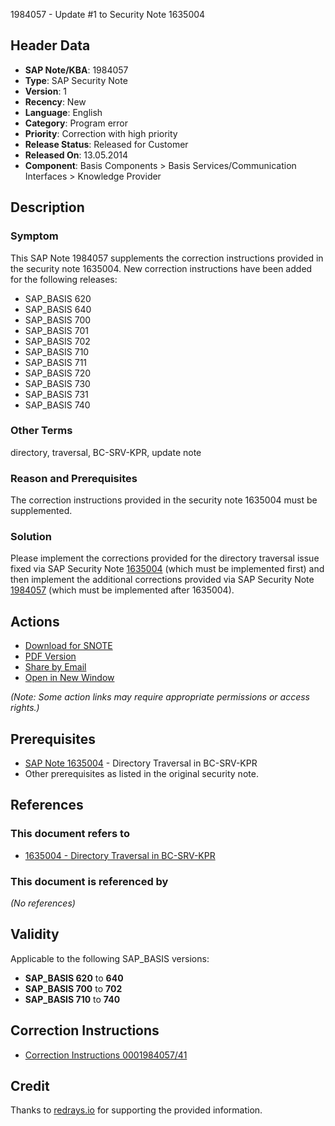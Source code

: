 1984057 - Update #1 to Security Note 1635004

## Header Data

- **SAP Note/KBA**: 1984057
- **Type**: SAP Security Note
- **Version**: 1
- **Recency**: New
- **Language**: English
- **Category**: Program error
- **Priority**: Correction with high priority
- **Release Status**: Released for Customer
- **Released On**: 13.05.2014
- **Component**: Basis Components > Basis Services/Communication Interfaces > Knowledge Provider

## Description

### Symptom

This SAP Note 1984057 supplements the correction instructions provided in the security note 1635004. New correction instructions have been added for the following releases:

- SAP_BASIS 620
- SAP_BASIS 640
- SAP_BASIS 700
- SAP_BASIS 701
- SAP_BASIS 702
- SAP_BASIS 710
- SAP_BASIS 711
- SAP_BASIS 720
- SAP_BASIS 730
- SAP_BASIS 731
- SAP_BASIS 740

### Other Terms

directory, traversal, BC-SRV-KPR, update note

### Reason and Prerequisites

The correction instructions provided in the security note 1635004 must be supplemented.

### Solution

Please implement the corrections provided for the directory traversal issue fixed via SAP Security Note [1635004](https://me.sap.com/notes/1635004) (which must be implemented first) and then implement the additional corrections provided via SAP Security Note [1984057](https://me.sap.com/notes/1984057) (which must be implemented after 1635004).

## Actions

- [Download for SNOTE](https://notesdownloads.sap.com/note/0040000011714052017)
- [PDF Version](https://userapps.support.sap.com/sap/support/sfm/notes/print/0001984057?language=en-US&token=A073A981C13C584212763387483F0CD8)
- [Share by Email](https://me.sap.com/sharebyemail)
- [Open in New Window](https://me.sap.com/opennewwindow)
  
*(Note: Some action links may require appropriate permissions or access rights.)*

## Prerequisites

- [SAP Note 1635004](https://me.sap.com/notes/1635004) - Directory Traversal in BC-SRV-KPR
- Other prerequisites as listed in the original security note.

## References

### This document refers to

- [1635004 - Directory Traversal in BC-SRV-KPR](https://me.sap.com/notes/1635004)

### This document is referenced by

*(No references)*

## Validity

Applicable to the following SAP_BASIS versions:

- **SAP_BASIS 620** to **640**
- **SAP_BASIS 700** to **702**
- **SAP_BASIS 710** to **740**

## Correction Instructions

- [Correction Instructions 0001984057/41](https://me.sap.com/corrins/0001984057/41)

## Credit

Thanks to [redrays.io](https://redrays.io) for supporting the provided information.